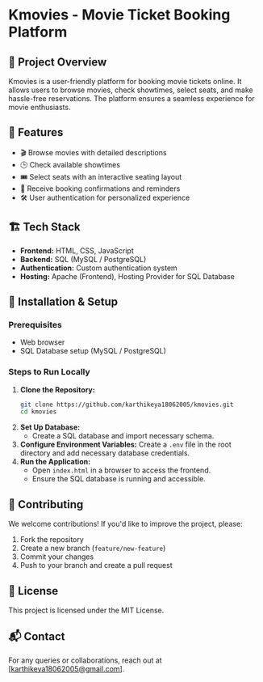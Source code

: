 # Kmovies - Movie Ticket Booking Platform

## 📌 Project Overview
Kmovies is a user-friendly platform for booking movie tickets online. It allows users to browse movies, check showtimes, select seats, and make hassle-free reservations. The platform ensures a seamless experience for movie enthusiasts.

## 🚀 Features
- 🎬 Browse movies with detailed descriptions
- 🕒 Check available showtimes
- 🎟️ Select seats with an interactive seating layout
- 🔔 Receive booking confirmations and reminders
- 🛠️ User authentication for personalized experience

## 🏗️ Tech Stack
- **Frontend:** HTML, CSS, JavaScript
- **Backend:** SQL (MySQL / PostgreSQL)
- **Authentication:** Custom authentication system
- **Hosting:** Apache (Frontend), Hosting Provider for SQL Database

## 🎯 Installation & Setup
### Prerequisites
- Web browser
- SQL Database setup (MySQL / PostgreSQL)

### Steps to Run Locally
1. **Clone the Repository:**
   ```bash
   git clone https://github.com/karthikeya18062005/kmovies.git
   cd kmovies
   ```
2. **Set Up Database:**
   - Create a SQL database and import necessary schema.
3. **Configure Environment Variables:**
   Create a `.env` file in the root directory and add necessary database credentials.
4. **Run the Application:**
   - Open `index.html` in a browser to access the frontend.
   - Ensure the SQL database is running and accessible.

## 🤝 Contributing
We welcome contributions! If you'd like to improve the project, please:
1. Fork the repository
2. Create a new branch (`feature/new-feature`)
3. Commit your changes
4. Push to your branch and create a pull request

## 📜 License
This project is licensed under the MIT License.

## 📬 Contact
For any queries or collaborations, reach out at [karthikeya18062005@gmail.com].

